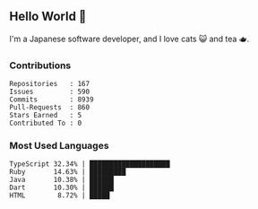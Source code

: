 ## Hello World 👋

I'm a Japanese software developer, and I love cats 😺 and tea 🫖.

### Contributions

    Repositories   : 167
    Issues         : 590
    Commits        : 8939
    Pull-Requests  : 860
    Stars Earned   : 5
    Contributed To : 0

### Most Used Languages

    TypeScript 32.34% | ████████████████████
    Ruby       14.63% | █████████
    Java       10.38% | ██████
    Dart       10.30% | ██████
    HTML        8.72% | █████
